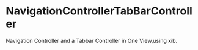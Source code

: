 NavigationControllerTabBarController
====================================

Navigation Controller and a Tabbar Controller in One View,using xib.
